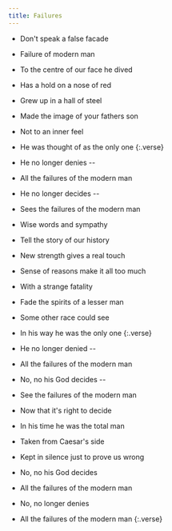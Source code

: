 ```yaml
---
title: Failures
---
```

- Don't speak a false facade
- Failure of modern man
- To the centre of our face he dived
- Has a hold on a nose of red
- Grew up in a hall of steel
- Made the image of your fathers son
- Not to an inner feel
- He was thought of as the only one
{:.verse}

- He no longer denies --
- All the failures of the modern man
- He no longer decides --
- Sees the failures of the modern man
- Wise words and sympathy
- Tell the story of our history
- New strength gives a real touch
- Sense of reasons make it all too much
- With a strange fatality
- Fade the spirits of a lesser man
- Some other race could see
- In his way he was the only one
{:.verse}

- He no longer denied --
- All the failures of the modern man
- No, no his God decides --
- See the failures of the modern man
- Now that it's right to decide
- In his time he was the total man
- Taken from Caesar's side
- Kept in silence just to prove
us wrong
- No, no his God decides
- All the failures of the modern man
- No, no longer denies
- All the failures of the modern man
{:.verse}

